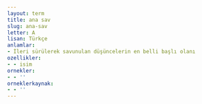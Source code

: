 ```yaml
---
layout: term
title: ana sav
slug: ana-sav
letter: A
lisan: Türkçe
anlamlar:
- İleri sürülerek savunulan düşüncelerin en belli başlı olanı
ozellikler:
- - isim
ornekler:
- - ''
orneklerkaynak:
- - ''
---
```

